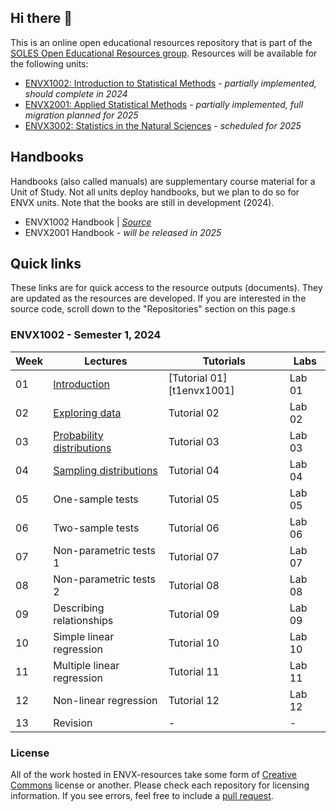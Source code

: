## Hi there 👋

<!--

**Here are some ideas to get you started:**

🙋‍♀️ A short introduction - what is your organization all about?
🌈 Contribution guidelines - how can the community get involved?
👩‍💻 Useful resources - where can the community find your docs? Is there anything else the community should know?
🍿 Fun facts - what does your team eat for breakfast?
🧙 Remember, you can do mighty things with the power of [Markdown](https://docs.github.com/github/writing-on-github/getting-started-with-writing-and-formatting-on-github/basic-writing-and-formatting-syntax)
-->

This is an online open educational resources repository that is part of the [SOLES Open Educational Resources group](https://github.com/usyd-soles-edu).
Resources will be available for the following units:

- [ENVX1002: Introduction to Statistical Methods](https://www.sydney.edu.au/units/ENVX1002) - _partially implemented, should complete in 2024_
- [ENVX2001: Applied Statistical Methods](https://www.sydney.edu.au/units/ENVX2001) - _partially implemented, full migration planned for 2025_
- [ENVX3002: Statistics in the Natural Sciences](https://www.sydney.edu.au/units/ENVX3002) - _scheduled for 2025_

## Handbooks

Handbooks (also called manuals) are supplementary course material for a Unit of Study. Not all units deploy handbooks, but we plan to do so for ENVX units. Note that the books are still in development (2024).

- ENVX1002 Handbook | [*Source*](https://github.com/ENVX-resources/ENVX1002-manual)
- ENVX2001 Handbook - *will be released in 2025*

## Quick links
These links are for quick access to the resource outputs (documents). They are updated as the resources are developed. If you are interested in the source code, scroll down to the "Repositories" section on this page.s

### ENVX1002 - Semester 1, 2024

| Week | Lectures | Tutorials | Labs |
| --- | --- | --- | --- |
| 01 | [Introduction][w01envx1001] | [Tutorial 01][t1envx1001] | Lab 01 |
| 02 | [Exploring data][w02envx1001] | Tutorial 02 | Lab 02 |
| 03 | [Probability distributions][w03envx1001] | Tutorial 03 | Lab 03 |
| 04 | [Sampling distributions][w04envx1001] | Tutorial 04 | Lab 04 |
| 05 | One-sample tests | Tutorial 05 | Lab 05 |
| 06 | Two-sample tests | Tutorial 06 | Lab 06 |
| 07 | Non-parametric tests 1 | Tutorial 07 | Lab 07 |
| 08 | Non-parametric tests 2 | Tutorial 08 | Lab 08 |
| 09 | Describing relationships | Tutorial 09 | Lab 09 |
| 10 | Simple linear regression | Tutorial 10 | Lab 10 |
| 11 | Multiple linear regression | Tutorial 11 | Lab 11 |
| 12 | Non-linear regression | Tutorial 12 | Lab 12 |
| 13 | Revision | - | - |


### License

All of the work hosted in ENVX-resources take some form of [Creative Commons](https://creativecommons.org/) license or another. Please check each repository for licensing information. If you see errors, feel free to include a [pull request](https://docs.github.com/en/pull-requests/collaborating-with-pull-requests/proposing-changes-to-your-work-with-pull-requests/about-pull-requests).

<!-- ENVX1002 Links (update each year?) -->
<!-- Lectures -->
[w01envx1001]: https://envx-resources.github.io/ENVX1002-2024-Lecture-Topic01
[w02envx1001]: https://envx-resources.github.io/ENVX1002-2024-Lecture-Topic02
[w03envx1001]: https://envx-resources.github.io/ENVX1002-2024-Lecture-Topic03
[w04envx1001]: https://envx-resources.github.io/ENVX1002-2024-Lecture-Topic04
[w05envx1001]: https://envx-resources.github.io/ENVX1002-2024-Lecture-Topic05
[w06envx1001]: https://envx-resources.github.io/ENVX1002-2024-Lecture-Topic06
[w07envx1001]: https://envx-resources.github.io/ENVX1002-2024-Lecture-Topic07
[w08envx1001]: https://envx-resources.github.io/ENVX1002-2024-Lecture-Topic08
[w09envx1001]: https://envx-resources.github.io/ENVX1002-2024-Lecture-Topic09
[w10envx1001]: https://envx-resources.github.io/ENVX1002-2024-Lecture-Topic10
[w11envx1001]: https://envx-resources.github.io/ENVX1002-2024-Lecture-Topic11
[w12envx1001]: https://envx-resources.github.io/ENVX1002-2024-Lecture-Topic12
<!-- Tutorials -->
[t2envx1001]: https://envx-resources.github.io/ENVX1002-2024-Tutorial02

